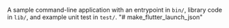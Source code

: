 A sample command-line application with an entrypoint in `bin/`, library code
in `lib/`, and example unit test in `test/`.
"# make_flutter_launch_json" 
